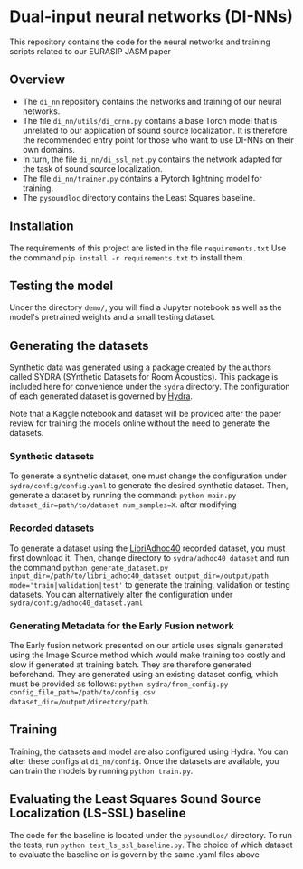 # Dual-input neural networks (DI-NNs)
This repository contains the code for the neural networks and training scripts
related to our EURASIP JASM paper

## Overview
* The `di_nn` repository contains the networks and training of our neural networks.
* The file `di_nn/utils/di_crnn.py` contains a base Torch model that is unrelated to our application of sound source localization. It is therefore the recommended entry point for those who want to use DI-NNs on their own domains.
* In turn, the file `di_nn/di_ssl_net.py` contains the network adapted for the task of sound source localization.
* The file `di_nn/trainer.py` contains a Pytorch lightning model for training.
* The `pysoundloc` directory contains the Least Squares baseline.

## Installation
The requirements of this project are listed in the file `requirements.txt`
Use the command `pip install -r requirements.txt` to install them.


## Testing the model
Under the directory `demo/`, you will find a Jupyter notebook as well as the model's pretrained weights and a small testing dataset.  

## Generating the datasets
Synthetic data was generated using a package created by the authors called SYDRA (SYnthetic Datasets for Room Acoustics).
This package is included here for convenience under the `sydra` directory. The configuration of each generated dataset is governed by [Hydra](www.hydra.cc).

Note that a Kaggle notebook and dataset will be provided after the paper review for training the models online without the need to generate the datasets.

### Synthetic datasets
To generate a synthetic dataset, one must change the configuration under `sydra/config/config.yaml` to generate the desired synthetic dataset.
Then, generate a dataset by running the command: `python main.py dataset_dir=path/to/dataset num_samples=X`.
after modifying

### Recorded datasets
To generate a dataset using the [LibriAdhoc40](https://github.com/ISmallFish/Libri-adhoc40) recorded dataset, you must first download it.
Then, change directory to `sydra/adhoc40_dataset` and run the command `python generate_dataset.py input_dir=/path/to/libri_adhoc40_dataset output_dir=/output/path mode='train|validation|test'`
to generate the training, validation or testing datasets. You can alternatively alter the configuration under `sydra/config/adhoc40_dataset.yaml`


### Generating Metadata for the Early Fusion network
The Early fusion network presented on our article uses signals generated using the Image Source method which would make training too costly and slow if generated
at training batch. They are therefore generated beforehand. They are generated using an existing dataset config, which must be provided as follows:
`python sydra/from_config.py config_file_path=/path/to/config.csv dataset_dir=/output/directory/path`.

## Training
Training, the datasets and model are also configured using Hydra. You can alter these configs at `di_nn/config`.
Once the datasets are available, you can train the models by running `python train.py`.

## Evaluating the Least Squares Sound Source Localization (LS-SSL) baseline
The code for the baseline is located under the `pysoundloc/` directory. To run the tests, run `python test_ls_ssl_baseline.py`. The choice of which dataset to evaluate the baseline on is govern by the same .yaml files above